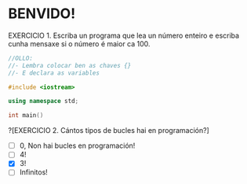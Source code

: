 # BENVIDO!

EXERCICIO 1. Escriba un programa que lea un número enteiro e escriba cunha mensaxe si o número é maior ca 100. 

```C++ runnable
//OLLO:
//- Lembra colocar ben as chaves {}
//- E declara as variables

#include <iostream>

using namespace std;

int main() 
```






?[EXERCICIO 2. Cántos tipos de bucles hai en programación?]
-[ ] 0, Non hai bucles en programación!
-[ ] 4!
-[x] 3!
-[ ] Infinitos!
